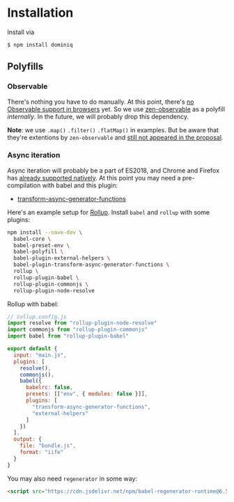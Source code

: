 # Installation

Install via

```bash
$ npm install dominiq
```

## Polyfills

### Observable

There's nothing you have to do manually. At this point, there's [no Observable support in browsers](https://kangax.github.io/compat-table/esnext/#test-Observable) yet. So we use [zen-observable](https://github.com/zenparsing/zen-observable) as a polyfill *internally*. In the future, we will probably drop this dependency.

**Note**: we use `.map()` `.filter()` `.flatMap()` in examples. But be aware that they're extentions by `zen-observable` and [still not appeared in the proposal](https://github.com/tc39/proposal-observable#example-observing-keyboard-events).

### Async iteration

Async iteration will probably be a part of ES2018, and Chrome and Firefox has [already supported natively](http://kangax.github.io/compat-table/es2016plus/#test-Asynchronous_Iterators). At this point you may need a pre-compilation with babel and this plugin:

- [transform-async-generator-functions](https://babeljs.io/docs/plugins/transform-async-generator-functions/)

Here's an example setup for [Rollup](https://rollupjs.org). Install `babel` and `rollup` with some plugins:

```bash
npm install --save-dev \
  babel-core \
  babel-preset-env \
  babel-polyfill \
  babel-plugin-external-helpers \
  babel-plugin-transform-async-generator-functions \
  rollup \
  rollup-plugin-babel \
  rollup-plugin-commonjs \
  rollup-plugin-node-resolve
```

Rollup with babel:

```javascript
// rollup.config.js
import resolve from "rollup-plugin-node-resolve"
import commonjs from "rollup-plugin-commonjs"
import babel from "rollup-plugin-babel"

export default {
  input: "main.js",
  plugins: [
    resolve(),
    commonjs(),
    babel({
      babelrc: false,
      presets: [["env", { modules: false }]],
      plugins: [
        "transform-async-generator-functions",
        "external-helpers"
      ]
    })
  ],
  output: {
    file: "bundle.js",
    format: "iife"
  }
}
```

You may also need `regenerator` in some way:

```html
<script src="https://cdn.jsdelivr.net/npm/babel-regenerator-runtime@6.5.0/runtime.min.js"></script>
```
<!--stackedit_data:
eyJoaXN0b3J5IjpbMTQ0MTkyODM4MF19
-->